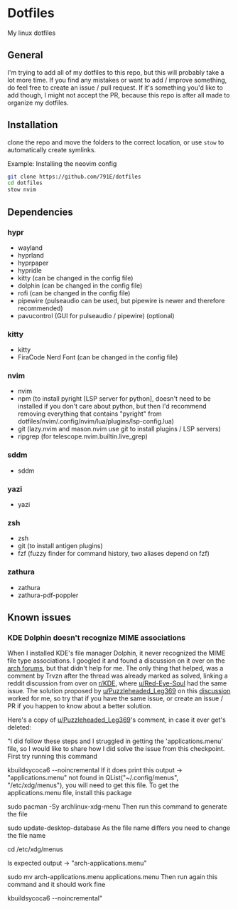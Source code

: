 # Dotfiles
My linux dotfiles

## General
I'm trying to add all of my dotfiles to this repo, but this will probably take a lot more time. If you find any mistakes or want to add / improve something, do feel free to create an issue / pull request. If it's something you'd like to add though, I might not accept the PR, because this repo is after all made to organize my dotfiles.

## Installation
clone the repo and move the folders to the correct location, or use `stow` to automatically create symlinks.

Example: Installing the neovim config
```sh
git clone https://github.com/791E/dotfiles
cd dotfiles
stow nvim
```
## Dependencies

### hypr
- wayland
- hyprland
- hyprpaper
- hypridle
- kitty (can be changed in the config file)
- dolphin (can be changed in the config file)
- rofi (can be changed in the config file)
- pipewire (pulseaudio can be used, but pipewire is newer and therefore recommended)
- pavucontrol (GUI for pulseaudio / pipewire) (optional)

### kitty
- kitty
- FiraCode Nerd Font (can be changed in the config file)

### nvim
- nvim
- npm (to install pyright [LSP server for python], doesn't need to be installed if you don't care about python, but then I'd recommend removing everything that contains "pyright" from dotfiles/nvim/.config/nvim/lua/plugins/lsp-config.lua)
- git (lazy.nvim and mason.nvim use git to install plugins / LSP servers)
- ripgrep (for telescope.nvim.builtin.live_grep)

### sddm
- sddm

### yazi
- yazi

### zsh
- zsh
- git (to install antigen plugins)
- fzf (fuzzy finder for command history, two aliases depend on fzf)

### zathura
- zathura
- zathura-pdf-poppler

## Known issues

### KDE Dolphin doesn't recognize MIME associations
When I installed KDE's file manager Dolphin, it never recognized the MIME file type associations. I googled it and found a discussion on it over on the [arch forums](https://bbs.archlinux.org/viewtopic.php?id=295236), but that didn't help for me. The only thing that helped, was a comment by Trvzn after the thread was already marked as solved, linking a reddit discussion from over on [r/KDE](https://www.reddit.com/r/kde/), where [u/Red-Eye-Soul](https://www.reddit.com/user/Red-Eye-Soul/) had the same issue. The solution proposed by [u/Puzzleheaded_Leg369](https://www.reddit.com/user/Puzzleheaded_Leg369/) on this [discussion](https://www.reddit.com/r/kde/comments/1bd313p/comment/l1jinyf/) worked for me, so try that if you have the same issue, or create an issue / PR if you happen to know about a better solution.

Here's a copy of [u/Puzzleheaded_Leg369](https://www.reddit.com/user/Puzzleheaded_Leg369/)'s comment, in case it ever get's deleted:

"I did follow these steps and I struggled in getting the 'applications.menu' file, so I would like to share how I did solve the issue from this checkpoint.
First try running this command

kbuildsycoca6 --noincremental
If it does print this output -> "applications.menu" not found in QList("~/.config/menus", "/etc/xdg/menus"), you will need to get this file.
To get the applications.menu file, install this package

sudo pacman -Sy archlinux-xdg-menu
Then run this command to generate the file

sudo update-desktop-database
As the file name differs you need to change the file name

cd /etc/xdg/menus

ls
expected output -> "arch-applications.menu"

sudo mv arch-applications.menu applications.menu
Then run again this command and it should work fine

kbuildsycoca6 --noincremental"
